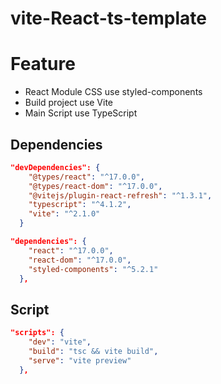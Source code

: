 # vite-React-ts-template 

# Feature

- React Module CSS use styled-components
- Build project use Vite
- Main Script use TypeScript

## Dependencies 

```json
"devDependencies": {
    "@types/react": "^17.0.0",
    "@types/react-dom": "^17.0.0",
    "@vitejs/plugin-react-refresh": "^1.3.1",
    "typescript": "^4.1.2",
    "vite": "^2.1.0"
  }
```

```json
"dependencies": {
    "react": "^17.0.0",
    "react-dom": "^17.0.0",
    "styled-components": "^5.2.1"
  },

```
## Script

```json
"scripts": {
    "dev": "vite",
    "build": "tsc && vite build",
    "serve": "vite preview"
  },
```